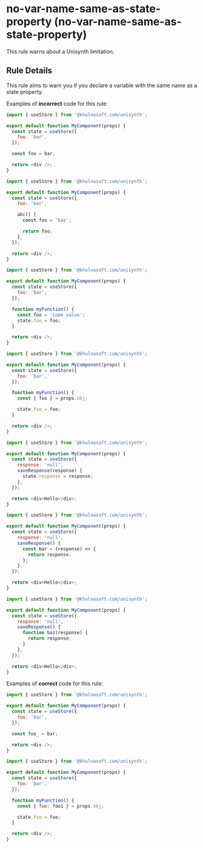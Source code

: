 # no-var-name-same-as-state-property (no-var-name-same-as-state-property)

This rule warns about a Unisynth limitation.

## Rule Details

This rule aims to warn you if you declare a variable with the same name as a state property.

Examples of **incorrect** code for this rule:

```js
import { useStore } from '@khulnasoft.com/unisynth';

export default function MyComponent(props) {
  const state = useStore({
    foo: 'bar',
  });

  const foo = bar;

  return <div />;
}
```

```js
import { useStore } from '@khulnasoft.com/unisynth';

export default function MyComponent(props) {
  const state = useStore({
    foo: 'bar',

    abc() {
      const foo = 'baz';

      return foo;
    },
  });

  return <div />;
}
```

```js
import { useStore } from '@khulnasoft.com/unisynth';

export default function MyComponent(props) {
  const state = useStore({
    foo: 'bar',
  });

  function myFunction() {
    const foo = 'some value';
    state.foo = foo;
  }

  return <div />;
}
```

```js
import { useStore } from '@khulnasoft.com/unisynth';

export default function MyComponent(props) {
  const state = useStore({
    foo: 'bar',
  });

  function myFunction() {
    const { foo } = props.obj;

    state.foo = foo;
  }

  return <div />;
}
```

```js
import { useStore } from '@khulnasoft.com/unisynth';

export default function MyComponent(props) {
  const state = useStore({
    response: 'null',
    saveResponse(response) {
      state.response = response;
    },
  });

  return <div>Hello</div>;
}
```

```js
import { useStore } from '@khulnasoft.com/unisynth';

export default function MyComponent(props) {
  const state = useStore({
    response: 'null',
    saveResponse() {
      const bar = (response) => {
        return response;
      };
    },
  });

  return <div>Hello</div>;
}
```

```js
import { useStore } from '@khulnasoft.com/unisynth';

export default function MyComponent(props) {
  const state = useStore({
    response: 'null',
    saveResponse() {
      function baz(response) {
        return response;
      }
    },
  });

  return <div>Hello</div>;
}
```

Examples of **correct** code for this rule:

```js
import { useStore } from '@khulnasoft.com/unisynth';

export default function MyComponent(props) {
  const state = useStore({
    foo: 'bar',
  });

  const foo_ = bar;

  return <div />;
}
```

```js
import { useStore } from '@khulnasoft.com/unisynth';

export default function MyComponent(props) {
  const state = useStore({
    foo: 'bar',
  });

  function myFunction() {
    const { foo: foo1 } = props.obj;

    state.foo = foo;
  }

  return <div />;
}
```

